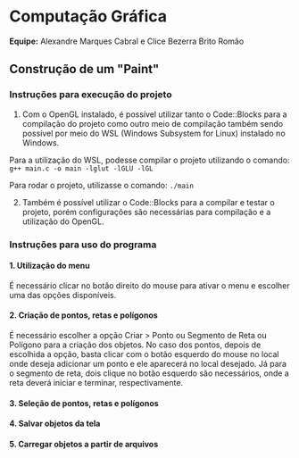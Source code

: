 # Computação Gráfica

**Equipe:** Alexandre Marques Cabral e Clice Bezerra Brito Romão

## Construção de um "Paint"

### Instruções para execução do projeto

1. Com o OpenGL instalado, é possível utilizar tanto o Code::Blocks para a compilação do projeto como outro meio de compilação também sendo possível por meio do WSL (Windows Subsystem for Linux) instalado no Windows.

Para a utilização do WSL, podesse compilar o projeto utilizando o comando:
```g++ main.c -o main -lglut -lGLU -lGL```

Para rodar o projeto, utilizasse o comando:
```./main```

2. Também é possível utilizar o Code::Blocks para a compilar e testar o projeto, porém configurações são necessárias para compilação e a utilização do OpenGL.

### Instruções para uso do programa

#### 1. Utilização do menu 

É necessário clicar no botão direito do mouse para ativar o menu e escolher uma das opções disponíveis.

#### 2. Criação de pontos, retas e polígonos

É necessário escolher a opção Criar > Ponto ou Segmento de Reta ou Polígono para a criação dos objetos. No caso dos pontos, depois de escolhida a opção, basta clicar com o botão esquerdo do mouse no local onde deseja adicionar um ponto e ele aparecerá no local desejado. Já para o segmento de reta, dois clique no botão esquerdo são necessários, onde a reta deverá iniciar e terminar, respectivamente. 

#### 3. Seleção de pontos, retas e polígonos



#### 4. Salvar objetos da tela



#### 5. Carregar objetos a partir de arquivos